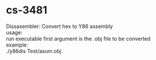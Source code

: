 # cs-3481

Dissasembler: Convert hex to Y86 assembly  
usage:  
run executable first argument is the .obj file to be converted  
example:  
./y86dis Test/asum.obj

